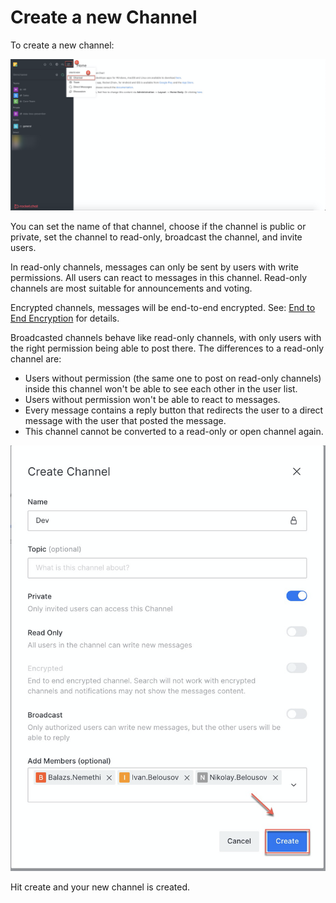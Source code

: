 # Create a new Channel

To create a new channel:

![](../../../.gitbook/assets/image%20%28344%29.png)



You can set the name of that channel, choose if the channel is public or private, set the channel to read-only, broadcast the channel, and invite users.

In read-only channels, messages can only be sent by users with write permissions. All users can react to messages in this channel. Read-only channels are most suitable for announcements and voting.

Encrypted channels, messages will be end-to-end encrypted. See: [End to End Encryption](../security-bundle/end-to-end-encryption.md) for details.

Broadcasted channels behave like read-only channels, with only users with the right permission being able to post there. The differences to a read-only channel are:

* Users without permission \(the same one to post on read-only channels\) inside this channel won't be able to see each other in the user list.
* Users without permission won't be able to react to messages.
* Every message contains a reply button that redirects the user to a direct message with the user that posted the message.
* This channel cannot be converted to a read-only or open channel again.

![](../../../.gitbook/assets/image%20%28343%29.png)

Hit create and your new channel is created.

